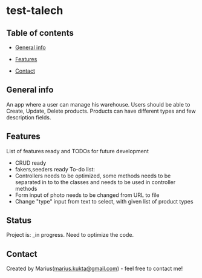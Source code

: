 # test-talech
## Table of contents
* [General info](#general-info)
* [Features](#features)

* [Contact](#contact)

## General info
An app where a user can manage his warehouse. Users should be able to Create,
Update, Delete products. Products can have different types and few description fields.

## Features
List of features ready and TODOs for future development
* CRUD ready
* fakers,seeders ready
To-do list:
* Controllers needs to be optimized, some methods needs to be separated in to to the classes and needs to be used in controller methods
* Form input of photo needs to be changed from URL to file
* Change "type" input from text to select, with given list of product types 

## Status
Project is: _in progress. Need to optimize the code.

## Contact
Created by Marius(marius.kukta@gmail.com) - feel free to contact me!
